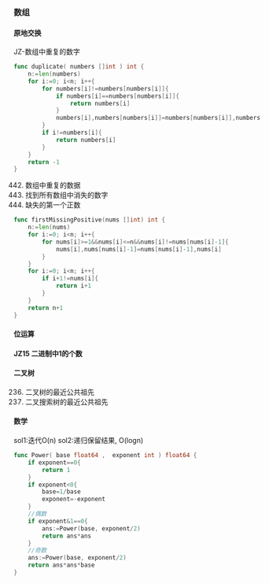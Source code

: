 ### 数组
#### 原地交换
JZ-数组中重复的数字
```go
func duplicate( numbers []int ) int {
    n:=len(numbers)
    for i:=0; i<n; i++{
        for numbers[i]!=numbers[numbers[i]]{
            if numbers[i]==numbers[numbers[i]]{
                return numbers[i]
            }
            numbers[i],numbers[numbers[i]]=numbers[numbers[i]],numbers[i]
        }
        if i!=numbers[i]{
            return numbers[i]
        }
    }
    return -1
}
```
442. 数组中重复的数据
448. 找到所有数组中消失的数字
41. 缺失的第一个正数
```go
func firstMissingPositive(nums []int) int {
    n:=len(nums)
    for i:=0; i<n; i++{
        for nums[i]>=1&&nums[i]<=n&&nums[i]!=nums[nums[i]-1]{
            nums[i],nums[nums[i]-1]=nums[nums[i]-1],nums[i]
        }
    }
    for i:=0; i<n; i++{
        if i+1!=nums[i]{
            return i+1
        }
    }
    return n+1
}
```

#### 位运算
#### JZ15 二进制中1的个数

#### 二叉树
236. 二叉树的最近公共祖先
235. 二叉搜索树的最近公共祖先

#### 数学
sol1:迭代O(n)
sol2:递归保留结果, O(logn)
```go
func Power( base float64 ,  exponent int ) float64 {
    if exponent==0{
        return 1
    }
    if exponent<0{
        base=1/base
        exponent=-exponent
    }
    //偶数
    if exponent&1==0{
        ans:=Power(base, exponent/2)
        return ans*ans
    }
    //奇数
    ans:=Power(base, exponent/2)
    return ans*ans*base
}
```